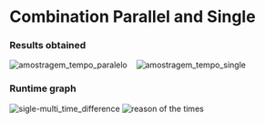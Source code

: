 # Combination Parallel and Single

### Results obtained 
    
  ![amostragem_tempo_paralelo](https://user-images.githubusercontent.com/80602315/185510699-57e26c52-f20a-478c-a137-5f23b131a73c.png) &nbsp;&nbsp; ![amostragem_tempo_single](https://user-images.githubusercontent.com/80602315/185510814-6e576a39-8e60-499d-80d6-786f43761d9f.png)


### Runtime graph 
<p align="center">   
    
![sigle-multi_time_difference](https://user-images.githubusercontent.com/80602315/185511333-5c1ac621-5886-49e3-94b0-5217a2749c26.png) ![reason of the times](https://user-images.githubusercontent.com/80602315/185511361-3ef783d5-27fb-45f5-b9fa-bbadbcc91aab.png)

</p>
